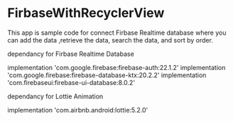 # FirbaseWithRecyclerView
This app is sample code for connect Firbase Realtime database where you can add the data ,retrieve the data, search the data, and sort by order.

dependancy for Firbase Realtime Database


 implementation 'com.google.firebase:firebase-auth:22.1.2'
implementation 'com.google.firebase:firebase-database-ktx:20.2.2'
 implementation 'com.firebaseui:firebase-ui-database:8.0.2'

dependancy for Lottie Animation


implementation 'com.airbnb.android:lottie:5.2.0'




